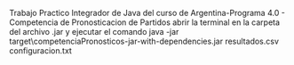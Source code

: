 Trabajo Practico Integrador de Java del curso de Argentina-Programa 4.0 - Competencia de Pronosticacion de Partidos
abrir la terminal en la carpeta del archivo .jar y ejecutar el comando
java -jar target\competenciaPronosticos-jar-with-dependencies.jar resultados.csv configuracion.txt
